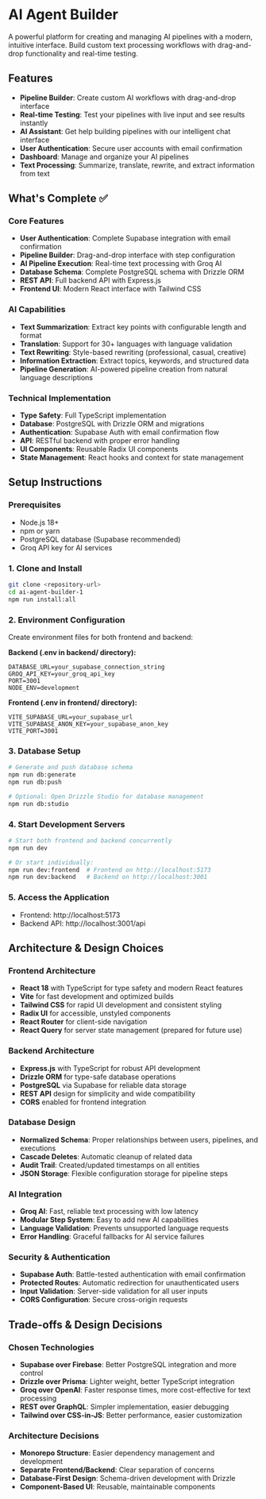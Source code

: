 # AI Agent Builder

A powerful platform for creating and managing AI pipelines with a modern, intuitive interface. Build custom text processing workflows with drag-and-drop functionality and real-time testing.

## Features

- **Pipeline Builder**: Create custom AI workflows with drag-and-drop interface
- **Real-time Testing**: Test your pipelines with live input and see results instantly
- **AI Assistant**: Get help building pipelines with our intelligent chat interface
- **User Authentication**: Secure user accounts with email confirmation
- **Dashboard**: Manage and organize your AI pipelines
- **Text Processing**: Summarize, translate, rewrite, and extract information from text

## What's Complete ✅

### Core Features
- **User Authentication**: Complete Supabase integration with email confirmation
- **Pipeline Builder**: Drag-and-drop interface with step configuration
- **AI Pipeline Execution**: Real-time text processing with Groq AI
- **Database Schema**: Complete PostgreSQL schema with Drizzle ORM
- **REST API**: Full backend API with Express.js
- **Frontend UI**: Modern React interface with Tailwind CSS

### AI Capabilities
- **Text Summarization**: Extract key points with configurable length and format
- **Translation**: Support for 30+ languages with language validation
- **Text Rewriting**: Style-based rewriting (professional, casual, creative)
- **Information Extraction**: Extract topics, keywords, and structured data
- **Pipeline Generation**: AI-powered pipeline creation from natural language descriptions

### Technical Implementation
- **Type Safety**: Full TypeScript implementation
- **Database**: PostgreSQL with Drizzle ORM and migrations
- **Authentication**: Supabase Auth with email confirmation flow
- **API**: RESTful backend with proper error handling
- **UI Components**: Reusable Radix UI components
- **State Management**: React hooks and context for state management

## Setup Instructions

### Prerequisites
- Node.js 18+ 
- npm or yarn
- PostgreSQL database (Supabase recommended)
- Groq API key for AI services

### 1. Clone and Install

```bash
git clone <repository-url>
cd ai-agent-builder-1
npm run install:all
```

### 2. Environment Configuration

Create environment files for both frontend and backend:

**Backend (.env in backend/ directory):**
```env
DATABASE_URL=your_supabase_connection_string
GROQ_API_KEY=your_groq_api_key
PORT=3001
NODE_ENV=development
```

**Frontend (.env in frontend/ directory):**
```env
VITE_SUPABASE_URL=your_supabase_url
VITE_SUPABASE_ANON_KEY=your_supabase_anon_key
VITE_PORT=3001
```

### 3. Database Setup

```bash
# Generate and push database schema
npm run db:generate
npm run db:push

# Optional: Open Drizzle Studio for database management
npm run db:studio
```

### 4. Start Development Servers

```bash
# Start both frontend and backend concurrently
npm run dev

# Or start individually:
npm run dev:frontend  # Frontend on http://localhost:5173
npm run dev:backend   # Backend on http://localhost:3001
```

### 5. Access the Application

- Frontend: http://localhost:5173
- Backend API: http://localhost:3001/api

## Architecture & Design Choices

### Frontend Architecture
- **React 18** with TypeScript for type safety and modern React features
- **Vite** for fast development and optimized builds
- **Tailwind CSS** for rapid UI development and consistent styling
- **Radix UI** for accessible, unstyled components
- **React Router** for client-side navigation
- **React Query** for server state management (prepared for future use)

### Backend Architecture
- **Express.js** with TypeScript for robust API development
- **Drizzle ORM** for type-safe database operations
- **PostgreSQL** via Supabase for reliable data storage
- **REST API** design for simplicity and wide compatibility
- **CORS** enabled for frontend integration

### Database Design
- **Normalized Schema**: Proper relationships between users, pipelines, and executions
- **Cascade Deletes**: Automatic cleanup of related data
- **Audit Trail**: Created/updated timestamps on all entities
- **JSON Storage**: Flexible configuration storage for pipeline steps

### AI Integration
- **Groq AI**: Fast, reliable text processing with low latency
- **Modular Step System**: Easy to add new AI capabilities
- **Language Validation**: Prevents unsupported language requests
- **Error Handling**: Graceful fallbacks for AI service failures

### Security & Authentication
- **Supabase Auth**: Battle-tested authentication with email confirmation
- **Protected Routes**: Automatic redirection for unauthenticated users
- **Input Validation**: Server-side validation for all user inputs
- **CORS Configuration**: Secure cross-origin requests

## Trade-offs & Design Decisions

### Chosen Technologies
- **Supabase over Firebase**: Better PostgreSQL integration and more control
- **Drizzle over Prisma**: Lighter weight, better TypeScript integration
- **Groq over OpenAI**: Faster response times, more cost-effective for text processing
- **REST over GraphQL**: Simpler implementation, easier debugging
- **Tailwind over CSS-in-JS**: Better performance, easier customization

### Architecture Decisions
- **Monorepo Structure**: Easier dependency management and development
- **Separate Frontend/Backend**: Clear separation of concerns
- **Database-First Design**: Schema-driven development with Drizzle
- **Component-Based UI**: Reusable, maintainable components


